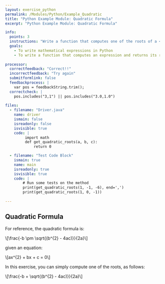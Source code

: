 ```yaml
---
layout: exercise_python
permalink: /Modules/Python/Example_Quadratic
title: "Python Example Module: Quadratic Formula"
excerpt: "Python Example Module: Quadratic Formula"

info:
  points: 3
  instructions: "Write a function that computes one of the roots of a <a href=\"https://en.wikipedia.org/wiki/Quadratic_equation\">quadratic equation</a>.  In addition to multiplying b by itself, you can compute <code>b*b</code> using the <code>b**</code> with the <code>**</code> operator.  The <code>math.sqrt()</code> method takes a single parameter, which is the number whose root should be computed, and returns the result.  Now complete the code to compute one of the roots of the quadratic formula"
  goals:
    - To write mathematical expressions in Python
    - To write a function that computes an expression and returns its result
    
processor:  
  correctfeedback: "Correct!!" 
  incorrectfeedback: "Try again"
  submitformlink: false
  feedbackprocess: | 
    var pos = feedbackString.trim();
  correctcheck: |
    pos.includes("3,1") || pos.includes("3.0,1.0")        
 
files:
  - filename: "Driver.java"
    name: driver
    ismain: false
    isreadonly: false
    isvisible: true
    code: | 
         import math
         def get_quadratic_roots(a, b, c):
             return 0

  - filename: "Test Code Block"
    ismain: true
    name: main
    isreadonly: true
    isvisible: true
    code: |
        # Run some tests on the method
        print(get_quadratic_roots(1, -1, -6), end=',')
        print(get_quadratic_roots(1, 0, -1))
        
---
```


## Quadratic Formula

For reference, the quadratic formula is:

<span>\\[\frac{-b \pm \sqrt{(b^{2} - 4ac)}}{2a}\\]</span>

given an equation:

<span>\\[ax^{2} + bx + c = 0\\]</span>

In this exercise, you can simply compute one of the roots, as follows:

<span>\\[\frac{-b + \sqrt{(b^{2} - 4ac)}}{2a}\\]</span>